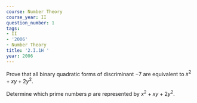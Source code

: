```yaml
---
course: Number Theory
course_year: II
question_number: 1
tags:
- II
- '2006'
- Number Theory
title: '2.I.1H '
year: 2006
---
```



Prove that all binary quadratic forms of discriminant $-7$ are equivalent to $x^{2}+x y+2 y^{2} .$

Determine which prime numbers $p$ are represented by $x^{2}+x y+2 y^{2}$.
